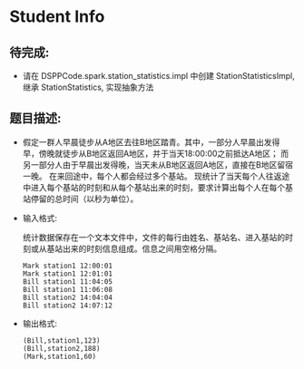 # Student Info

## 待完成:

* 请在 DSPPCode.spark.station_statistics.impl 中创建 StationStatisticsImpl, 继承 StationStatistics, 实现抽象方法

## 题目描述:

* 假定一群人早晨徒步从A地区去往B地区踏青。其中，一部分人早晨出发得早，傍晚就徒步从B地区返回A地区，并于当天18:00:00之前抵达A地区；
  而另一部分人由于早晨出发得晚，当天未从B地区返回A地区，直接在B地区留宿一晚。
  在来回途中，每个人都会经过多个基站。
  现统计了当天每个人往返途中进入每个基站的时刻和从每个基站出来的时刻，要求计算出每个人在每个基站停留的总时间（以秒为单位）。

* 输入格式:

  统计数据保存在一个文本文件中，文件的每行由姓名、基站名、进入基站的时刻或从基站出来的时刻信息组成。信息之间用空格分隔。

  ```
  Mark station1 12:00:01
  Mark station1 12:01:01
  Bill station1 11:04:05
  Bill station1 11:06:08
  Bill station2 14:04:04
  Bill station2 14:07:12
  ```

* 输出格式:

  ```
  (Bill,station1,123)
  (Bill,station2,188)
  (Mark,station1,60)
  ```